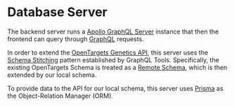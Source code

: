 # Database Server

The backend server runs a [Apollo GraphQL Server](https://www.apollographql.com/docs/apollo-server) instance that then the frontend can query through [GraphQL](https://graphql.org/) requests.

In order to extend the [OpenTargets Genetics API](https://genetics-docs.opentargets.org/data-access/graphql-api), this server uses the [Schema Stitching](https://the-guild.dev/graphql/tools/docs/schema-stitching/stitch-combining-schemas) pattern established by GraphQL Tools. Specifically, the existing OpenTargets Schema is treated as a [Remote Schema](https://the-guild.dev/graphql/tools/docs/remote-schemas), which is then extended by our local schema.

To provide data to the API for our local schema, this server uses [Prisma](https://www.prisma.io/) as the Object-Relation Manager (ORM).
